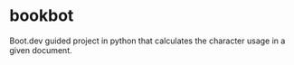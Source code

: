 # bookbot
Boot.dev guided project in python that calculates the character usage in a given document.
